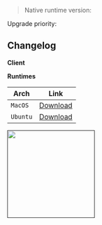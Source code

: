> Native runtime version: 
  
Upgrade priority:
  
Changelog
---------------
**Client**

**Runtimes**

| Arch |  Link  |
| ----------- | ------- |
|  `MacOS` | [Download]() |
| `Ubuntu` | [Download]() |

[<img src="https://www.docker.com/sites/default/files/d8/2019-07/vertical-logo-monochromatic.png" height="200px">]() 
